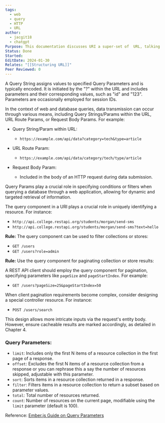 ```yaml
---
tags:
  - web
  - query
  - HTTP
  - URL
author:
  - jacgit18
  - chatgpt
Purpose: This documentation discusses URI a super-set of  URL, talking about query design.
Status: Done
Started: 
EditDate: 2024-01-30
Relates: "[[Structuring URL]]"
Peer Reviewed: 0
---
```

A Query String assigns values to specified Query Parameters and is typically encoded. It is initiated by the "?" within the URL and includes parameters and their corresponding values, such as "id" and "123". Parameters are occasionally employed for session IDs.

In the context of web and database queries, data transmission can occur through various means, including Query Strings/Params within the URL, URL Route Params, or Request Body Params. For example:

- Query String/Param within URL:
  - `https://example.com/api/data?category=tech&type=article`

- URL Route Param:
  - `https://example.com/api/data/category/tech/type/article`

- Request Body Param:
  - Included in the body of an HTTP request during data submission.

Query Params play a crucial role in specifying conditions or filters when querying a database through a web application, allowing for dynamic and targeted retrieval of information.


The query component in a URI plays a crucial role in uniquely identifying a resource. For instance:

- `http://api.college.restapi.org/students/morgan/send-sms`
- `http://api.college.restapi.org/students/morgan/send-sms?text=hello`

**Rule:** The query component can be used to filter collections or stores:

- `GET /users`
- `GET /users?role=admin`

**Rule:** Use the query component for paginating collection or store results:

A REST API client should employ the query component for pagination, specifying parameters like `pageSize` and `pageStartIndex`. For example:

- `GET /users?pageSize=25&pageStartIndex=50`

When client pagination requirements become complex, consider designing a special controller resource. For instance:

- `POST /users/search`

This design allows more intricate inputs via the request's entity body. However, ensure cacheable results are marked accordingly, as detailed in Chapter 4.

###  Query Parameters:
- `limit`: Includes only the first N items of a resource collection in the first page of a response.
- `offset`: Excludes the first N items of a resource collection from a response or you can rephrase this a say the number of resources skipped, adjustable with this parameter.
- `sort`: Sorts items in a resource collection returned in a response.
- `filter`: Filters items in a resource collection to return a subset based on parameter values.
- `total`: Total number of resources returned.
- `count`: Number of resources on the current page, modifiable using the `limit` parameter (default is 100).


Reference: [Ember.js Guide on Query Parameters](https://guides.emberjs.com/release/routing/query-params/)